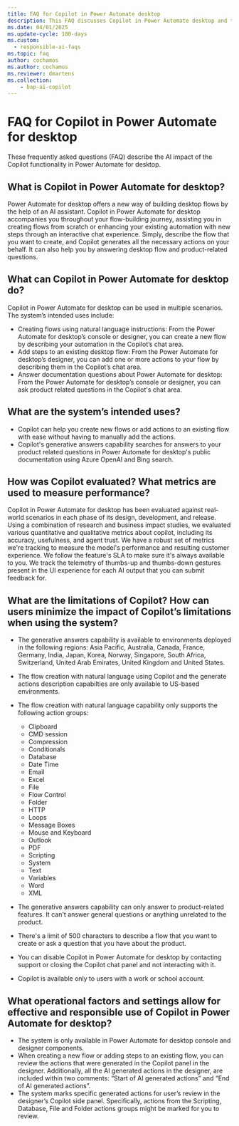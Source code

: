 ```yaml
---
title: FAQ for Copilot in Power Automate desktop
description: This FAQ discusses Copilot in Power Automate desktop and the key considerations for making use of this technology responsibly.
ms.date: 04/01/2025
ms.update-cycle: 180-days
ms.custom: 
  - responsible-ai-faqs
ms.topic: faq
author: cochamos
ms.author: cochamos
ms.reviewer: dmartens
ms.collection: 
    - bap-ai-copilot
---
```


# FAQ for Copilot in Power Automate for desktop

These frequently asked questions (FAQ) describe the AI impact of the Copilot functionality in Power Automate for desktop.

## What is Copilot in Power Automate for desktop?

Power Automate for desktop offers a new way of building desktop flows by the help of an AI assistant. Copilot in Power Automate for desktop accompanies you throughout your flow-building journey, assisting you in creating flows from scratch or enhancing your existing automation with new steps through an interactive chat experience. Simply, describe the flow that you want to create, and Copilot generates all the necessary actions on your behalf. It can also help you by answering desktop flow and product-related questions.

## What can Copilot in Power Automate for desktop do?

Copilot in Power Automate for desktop can be used in multiple scenarios. The system’s intended uses include:

- Creating flows using natural language instructions: From the Power Automate for desktop’s console or designer, you can create a new flow by describing your automation in the Copilot’s chat area.
- Add steps to an existing desktop flow: From the Power Automate for desktop’s designer, you can add one or more actions to your flow by describing them in the Copilot’s chat area.
- Answer documentation questions about Power Automate for desktop: From the Power Automate for desktop’s console or designer, you can ask product related questions in the Copilot's chat area.

## What are the system’s intended uses?

- Copilot can help you create new flows or add actions to an existing flow with ease without having to manually add the actions.
- Copilot's generative answers capability searches for answers to your product related questions in Power Automate for desktop's public documentation using Azure OpenAI and Bing search.

## How was Copilot evaluated? What metrics are used to measure performance?

Copilot in Power Automate for desktop has been evaluated against real-world scenarios in each phase of its design, development, and release. Using a combination of research and business impact studies, we evaluated various quantitative and qualitative metrics about copilot, including its accuracy, usefulness, and agent trust.
We have a robust set of metrics we're tracking to measure the model's performance and resulting customer experience. We follow the feature's SLA to make sure it's always available to you. We track the telemetry of thumbs-up and thumbs-down gestures present in the UI experience for each AI output that you can submit feedback for.

## What are the limitations of Copilot? How can users minimize the impact of Copilot’s limitations when using the system?

- The generative answers capability is available to environments deployed in the following regions: Asia Pacific, Australia, Canada, France, Germany, India, Japan, Korea, Norway, Singapore, South Africa, Switzerland, United Arab Emirates, United Kingdom and United States.
- The flow creation with natural language using Copilot and the generate actions description capabilties are only available to US-based environments.
- The flow creation with natural language capability only supports the following action groups:
  - Clipboard
  - CMD session
  - Compression
  - Conditionals
  - Database
  - Date Time
  - Email
  - Excel
  - File
  - Flow Control
  - Folder
  - HTTP
  - Loops
  - Message Boxes
  - Mouse and Keyboard
  - Outlook
  - PDF
  - Scripting
  - System
  - Text
  - Variables
  - Word
  - XML

- The generative answers capability can only answer to product-related features. It can't answer general questions or anything unrelated to the product.
- There's a limit of 500 characters to describe a flow that you want to create or ask a question that you have about the product.
- You can disable Copilot in Power Automate for desktop by contacting support or closing the Copilot chat panel and not interacting with it.
- Copilot is available only to users with a work or school account.

## What operational factors and settings allow for effective and responsible use of Copilot in Power Automate for desktop?

- The system is only available in Power Automate for desktop console and designer components.
- When creating a new flow or adding steps to an existing flow, you can review the actions that were generated in the Copilot panel in the designer. Additionally, all the AI generated actions in the designer, are included within two comments: “Start of AI generated actions” and “End of AI generated actions”.
- The system marks specific generated actions for user’s review in the designer’s Copilot side panel. Specifically, actions from the Scripting, Database, File and Folder actions groups might be marked for you to review.

